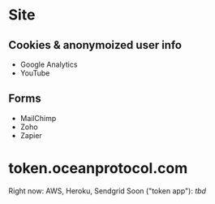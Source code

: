 # Site

## Cookies & anonymoized user info

* Google Analytics
* YouTube

## Forms

* MailChimp
* Zoho
* Zapier

# token.oceanprotocol.com

Right now: AWS, Heroku, Sendgrid
Soon ("token app"): _tbd_
